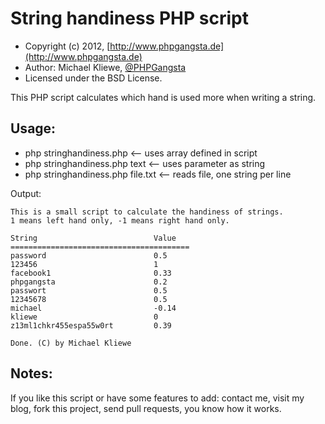 String handiness PHP script
=====================

* Copyright (c) 2012, [http://www.phpgangsta.de](http://www.phpgangsta.de)
* Author: Michael Kliewe, [@PHPGangsta](http://twitter.com/PHPGangsta)
* Licensed under the BSD License.


This PHP script calculates which hand is used more when writing a string.

Usage:
------

* php stringhandiness.php           <-- uses array defined in script
* php stringhandiness.php text      <-- uses parameter as string
* php stringhandiness.php file.txt  <-- reads file, one string per line

Output:

    This is a small script to calculate the handiness of strings.
    1 means left hand only, -1 means right hand only.

    String                        	Value
    ========================================
    password                      	0.5
    123456                        	1
    facebook1                     	0.33
    phpgangsta                    	0.2
    passwort                      	0.5
    12345678                      	0.5
    michael                       	-0.14
    kliewe                        	0
    z13ml1chkr455espa55w0rt       	0.39

    Done. (C) by Michael Kliewe


Notes:
------
If you like this script or have some features to add: contact me, visit my blog, fork this project, send pull requests, you know how it works.